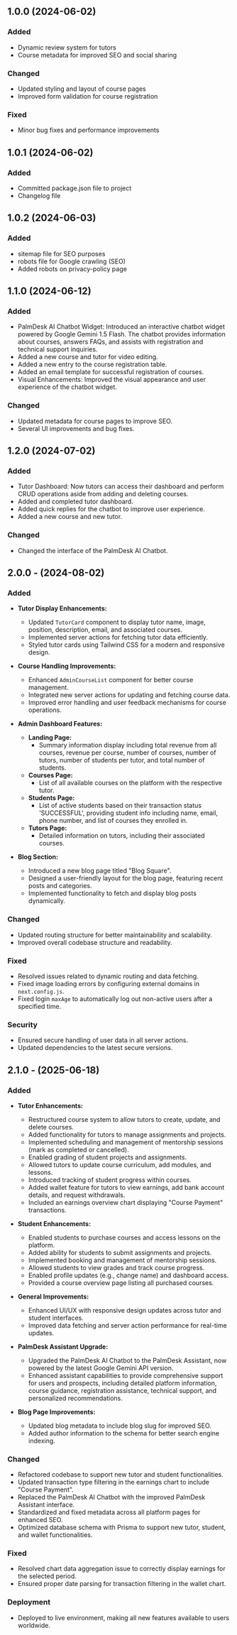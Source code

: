 ## 1.0.0 (2024-06-02)

### Added
- Dynamic review system for tutors
- Course metadata for improved SEO and social sharing

### Changed
- Updated styling and layout of course pages
- Improved form validation for course registration

### Fixed
- Minor bug fixes and performance improvements

## 1.0.1 (2024-06-02)

### Added 
- Committed package.json file to project
- Changelog file

## 1.0.2 (2024-06-03)
### Added
- sitemap file for SEO purposes
- robots file for Google crawling (SEO)
- Added robots on privacy-policy page

## 1.1.0 (2024-06-12)
### Added
- PalmDesk AI Chatbot Widget: Introduced an interactive chatbot widget powered by Google Gemini 1.5 Flash. The chatbot provides information about courses, answers FAQs, and assists with registration and technical support inquiries.
- Added a new course and tutor for video editing.
- Added a new entry to the course registration table.
- Added an email template for successful registration of courses.
- Visual Enhancements: Improved the visual appearance and user experience of the chatbot widget.

### Changed
- Updated metadata for course pages to improve SEO.
- Several UI improvements and bug fixes.

## 1.2.0 (2024-07-02)
### Added
- Tutor Dashboard: Now tutors can access their dashboard and perform CRUD operations aside from adding and deleting courses.
- Added and completed tutor dashboard.
- Added quick replies for the chatbot to improve user experience.
- Added a new course and new tutor.

### Changed
- Changed the interface of the PalmDesk AI Chatbot.

## 2.0.0 - (2024-08-02)

### Added
- **Tutor Display Enhancements:**
  - Updated `TutorCard` component to display tutor name, image, position, description, email, and associated courses.
  - Implemented server actions for fetching tutor data efficiently.
  - Styled tutor cards using Tailwind CSS for a modern and responsive design.

- **Course Handling Improvements:**
  - Enhanced `AdminCourseList` component for better course management.
  - Integrated new server actions for updating and fetching course data.
  - Improved error handling and user feedback mechanisms for course operations.

- **Admin Dashboard Features:**
  - **Landing Page:**
    - Summary information display including total revenue from all courses, revenue per course, number of courses, number of tutors, number of students per tutor, and total number of students.
  - **Courses Page:**
    - List of all available courses on the platform with the respective tutor.
  - **Students Page:**
    - List of active students based on their transaction status 'SUCCESSFUL', providing student info including name, email, phone number, and list of courses they enrolled in.
  - **Tutors Page:**
    - Detailed information on tutors, including their associated courses.

- **Blog Section:**
  - Introduced a new blog page titled "Blog Square".
  - Designed a user-friendly layout for the blog page, featuring recent posts and categories.
  - Implemented functionality to fetch and display blog posts dynamically.

### Changed
- Updated routing structure for better maintainability and scalability.
- Improved overall codebase structure and readability.

### Fixed
- Resolved issues related to dynamic routing and data fetching.
- Fixed image loading errors by configuring external domains in `next.config.js`.
- Fixed login `maxAge` to automatically log out non-active users after a specified time.

### Security
- Ensured secure handling of user data in all server actions.
- Updated dependencies to the latest secure versions.

## 2.1.0 - (2025-06-18)

### Added
- **Tutor Enhancements:**
  - Restructured course system to allow tutors to create, update, and delete courses.
  - Added functionality for tutors to manage assignments and projects.
  - Implemented scheduling and management of mentorship sessions (mark as completed or cancelled).
  - Enabled grading of student projects and assignments.
  - Allowed tutors to update course curriculum, add modules, and lessons.
  - Introduced tracking of student progress within courses.
  - Added wallet feature for tutors to view earnings, add bank account details, and request withdrawals.
  - Included an earnings overview chart displaying "Course Payment" transactions.

- **Student Enhancements:**
  - Enabled students to purchase courses and access lessons on the platform.
  - Added ability for students to submit assignments and projects.
  - Implemented booking and management of mentorship sessions.
  - Allowed students to view grades and track course progress.
  - Enabled profile updates (e.g., change name) and dashboard access.
  - Provided a course overview page listing all purchased courses.

- **General Improvements:**
  - Enhanced UI/UX with responsive design updates across tutor and student interfaces.
  - Improved data fetching and server action performance for real-time updates.

- **PalmDesk Assistant Upgrade:**
  - Upgraded the PalmDesk AI Chatbot to the PalmDesk Assistant, now powered by the latest Google Gemini API version.
  - Enhanced assistant capabilities to provide comprehensive support for users and prospects, including detailed platform information, course guidance, registration assistance, technical support, and personalized recommendations.

- **Blog Page Improvements:**
  - Updated blog metadata to include blog slug for improved SEO.
  - Added author information to the schema for better search engine indexing.

### Changed
- Refactored codebase to support new tutor and student functionalities.
- Updated transaction type filtering in the earnings chart to include "Course Payment".
- Replaced the PalmDesk AI Chatbot with the improved PalmDesk Assistant interface.
- Standardized and fixed metadata across all platform pages for enhanced SEO.
- Optimized database schema with Prisma to support new tutor, student, and wallet functionalities.

### Fixed
- Resolved chart data aggregation issue to correctly display earnings for the selected period.
- Ensured proper date parsing for transaction filtering in the wallet chart.

### Deployment
- Deployed to live environment, making all new features available to users worldwide.